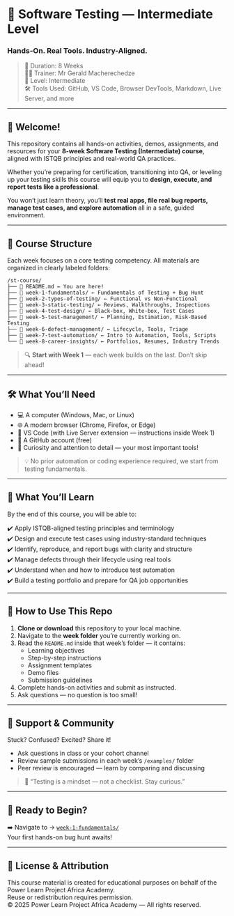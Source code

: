# 🧪 Software Testing — Intermediate Level
### Hands-On. Real Tools. Industry-Aligned.

> 📅 Duration: 8 Weeks  
> 👩‍🏫 Trainer: Mr Gerald Macherechedze  
> 🎯 Level: Intermediate  
> 🛠️ Tools Used: GitHub, VS Code, Browser DevTools, Markdown, Live Server, and more

---

## 🌟 Welcome!

This repository contains all hands-on activities, demos, assignments, and resources for your **8-week Software Testing (Intermediate) course**, aligned with ISTQB principles and real-world QA practices.

Whether you’re preparing for certification, transitioning into QA, or leveling up your testing skills this course will equip you to **design, execute, and report tests like a professional**.

You won’t just learn theory, you’ll **test real apps, file real bug reports, manage test cases, and explore automation** all in a safe, guided environment.

---

## 🧭 Course Structure

Each week focuses on a core testing competency. All materials are organized in clearly labeled folders:

```
/st-course/
├── 📄 README.md ← You are here!
├── 📁 week-1-fundamentals/ ← Fundamentals of Testing + Bug Hunt
├── 📁 week-2-types-of-testing/ ← Functional vs Non-Functional
├── 📁 week-3-static-testing/ ← Reviews, Walkthroughs, Inspections
├── 📁 week-4-test-design/ ← Black-box, White-box, Test Cases
├── 📁 week-5-test-management/ ← Planning, Estimation, Risk-Based Testing
├── 📁 week-6-defect-management/ ← Lifecycle, Tools, Triage
├── 📁 week-7-test-automation/ ← Intro to Automation, Tools, Scripts
└── 📁 week-8-career-insights/ ← Portfolios, Resumes, Industry Trends
```

> 🔍 **Start with Week 1** — each week builds on the last. Don’t skip ahead!

---

## 🛠️ What You’ll Need

- 💻 A computer (Windows, Mac, or Linux)
- 🌐 A modern browser (Chrome, Firefox, or Edge)
- 📝 VS Code (with Live Server extension — instructions inside Week 1)
- 🐙 A GitHub account (free)
- 🧠 Curiosity and attention to detail — your most important tools!

> 💡 No prior automation or coding experience required, we start from testing fundamentals.

---

## 🎯 What You’ll Learn

By the end of this course, you will be able to:

✔️ Apply ISTQB-aligned testing principles and terminology  
✔️ Design and execute test cases using industry-standard techniques  
✔️ Identify, reproduce, and report bugs with clarity and structure  
✔️ Manage defects through their lifecycle using real tools  
✔️ Understand when and how to introduce test automation  
✔️ Build a testing portfolio and prepare for QA job opportunities

---

## 📝 How to Use This Repo

1. **Clone or download** this repository to your local machine.
2. Navigate to the **week folder** you’re currently working on.
3. Read the `README.md` inside that week’s folder — it contains:
   - Learning objectives
   - Step-by-step instructions
   - Assignment templates
   - Demo files
   - Submission guidelines
4. Complete hands-on activities and submit as instructed.
5. Ask questions — no question is too small!

---

## 🤝 Support & Community

Stuck? Confused? Excited? Share it!

- Ask questions in class or your cohort channel
- Review sample submissions in each week’s `/examples/` folder
- Peer review is encouraged — learn by comparing and discussing

> 💬 “Testing is a mindset — not a checklist. Stay curious.”

---

## 🚀 Ready to Begin?

➡️ Navigate to → [`week-1-fundamentals/`](week-1-fundamentals/)  
Your first hands-on bug hunt awaits!

---

## 📜 License & Attribution

This course material is created for educational purposes on behalf of the Power Learn Project Africa Academy.  
Reuse or redistribution requires permission.  
© 2025 Power Learn Project Africa Academy — All rights reserved.
